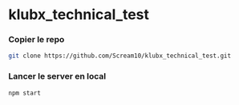 # klubx_technical_test

### Copier le repo

```bash
git clone https://github.com/Scream10/klubx_technical_test.git
```

### Lancer le server en local

```bash
npm start
```
